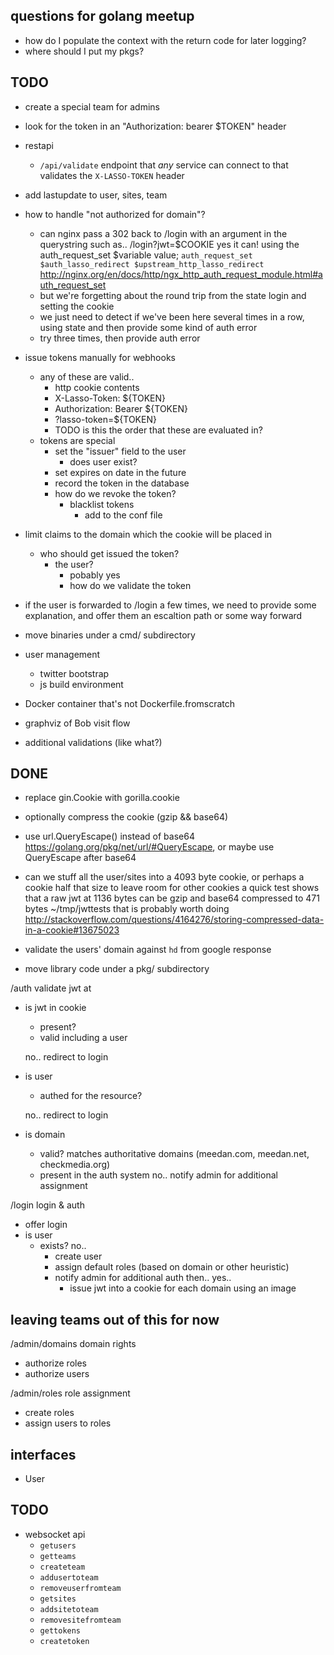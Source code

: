 ## questions for golang meetup

* how do I populate the context with the return code for later logging?
* where should I put my pkgs?

## TODO

* create a special team for admins

* look for the token in an "Authorization: bearer $TOKEN" header

* restapi
  * `/api/validate` endpoint that *any* service can connect to that validates the `X-LASSO-TOKEN` header

* add lastupdate to user, sites, team

* how to handle "not authorized for domain"?
  * can nginx pass a 302 back to /login with an argument in the querystring such as..
  /login?jwt=$COOKIE
  yes it can! using the auth_request_set $variable value;
    `auth_request_set $auth_lasso_redirect $upstream_http_lasso_redirect`
  http://nginx.org/en/docs/http/ngx_http_auth_request_module.html#auth_request_set
  * but we're forgetting about the round trip from the state login and setting the cookie
  * we just need to detect if we've been here several times in a row, using state and then provide some kind of auth error
  * try three times, then provide auth error


* issue tokens manually for webhooks
  * any of these are valid..
    * http cookie contents
    * X-Lasso-Token: ${TOKEN}
    * Authorization: Bearer ${TOKEN}
    * ?lasso-token=${TOKEN}
    * TODO is this the order that these are evaluated in?
  * tokens are special
    * set the "issuer" field to the user
      * does user exist?
    * set expires on date in the future
    * record the token in the database
    * how do we revoke the token?
      * blacklist tokens
        * add to the conf file

* limit claims to the domain which the cookie will be placed in

  * who should get issued the token?
    * the user?
      * pobably yes
      * how do we validate the token

* if the user is forwarded to /login a few times, we need to provide some explanation, and offer them an escaltion path or some way forward

* move binaries under a cmd/ subdirectory
* user management
  * twitter bootstrap
  * js build environment
* Docker container that's not Dockerfile.fromscratch
* graphviz of Bob visit flow
* additional validations (like what?)

## DONE

* replace gin.Cookie with gorilla.cookie

* optionally compress the cookie (gzip && base64)
* use url.QueryEscape() instead of base64 https://golang.org/pkg/net/url/#QueryEscape, or maybe use QueryEscape after base64
* can we stuff all the user/sites into a 4093 byte cookie, or perhaps a cookie half that size to leave room for other cookies
  a quick test shows that a raw jwt at 1136 bytes can be gzip and base64 compressed to 471 bytes ~/tmp/jwttests
  that is probably worth doing
  http://stackoverflow.com/questions/4164276/storing-compressed-data-in-a-cookie#13675023

* validate the users' domain against `hd` from google response
* move library code under a pkg/ subdirectory

/auth validate jwt at

* is jwt in cookie
  * present?
  * valid including a user

   no.. redirect to login

* is user
  * authed for the resource?

   no.. redirect to login

* is domain
  * valid? matches authoritative domains (meedan.com, meedan.net, checkmedia.org)
  * present in the auth system
  no.. notify admin for additional assignment

/login login & auth

* offer login
* is user
  * exists?  no..
    * create user
    * assign default roles (based on domain or other heuristic)
    * notify admin for additional auth
    then..
   yes..
      * issue jwt into a cookie for each domain using an image

## leaving teams out of this for now

/admin/domains domain rights

* authorize roles
* authorize users

/admin/roles role assignment

* create roles
* assign users to roles

## interfaces

* User

## TODO

* websocket api
  * `getusers`
  * `getteams`
  * `createteam`
  * `addusertoteam`
  * `removeuserfromteam`
  * `getsites`
  * `addsitetoteam`
  * `removesitefromteam`
  * `gettokens`
  * `createtoken`
